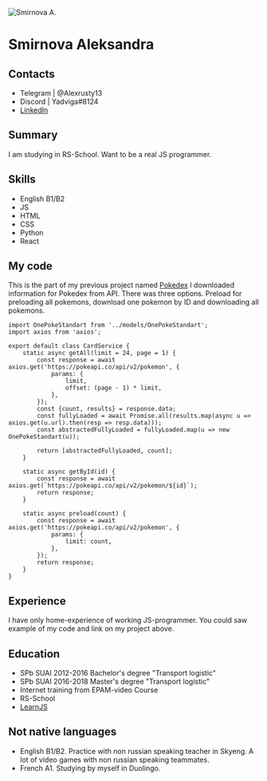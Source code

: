 ![Smirnova A.](https://avatars.githubusercontent.com/u/100535240?v=4)

# Smirnova Aleksandra

## Contacts

- Telegram | @Alexrusty13
- Discord | Yadviga#8124
- [LinkedIn](https://www.linkedin.com/in/asmirnova131194/)

## Summary

I am studying in RS-School. Want to be a real JS programmer.

## Skills

- English B1/B2
- JS
- HTML
- CSS
- Python
- React

## My code

This is the part of my previous project named [Pokedex](https://alexsmirnova13.github.io/allPokemons/)
I downloaded information for Pokedex from API. There was three options. Preload for preloading all pokemons, download one pokemon by ID and downloading all pokemons.

    import OnePokeStandart from '../models/OnePokeStandart';
    import axios from 'axios';

    export default class CardService {
        static async getAll(limit = 24, page = 1) {
            const response = await axios.get('https://pokeapi.co/api/v2/pokemon', {
                params: {
                    limit,
                    offset: (page - 1) * limit,
                },
            });
            const {count, results} = response.data;
            const fullyLoaded = await Promise.all(results.map(async u => axios.get(u.url).then(resp => resp.data)));
            const abstractedFullyLoaded = fullyLoaded.map(u => new OnePokeStandart(u));

            return [abstractedFullyLoaded, count];
        }

        static async getById(id) {
            const response = await axios.get(`https://pokeapi.co/api/v2/pokemon/${id}`);
            return response;
        }

        static async preload(count) {
            const response = await axios.get('https://pokeapi.co/api/v2/pokemon', {
                params: {
                    limit: count,
                },
            });
            return response;
        }
    }

## Experience

I have only home-experience of working JS-programmer. You could saw example of my code and link on my project above.

## Education

- SPb SUAI 2012-2016 Bachelor's degree "Transport logistic"
- SPb SUAI 2016-2018 Master's degree "Transport logistic"
- Internet training from EPAM-video Course
- RS-School
- [LearnJS](https://learn.javascript.ru/)

## Not native languages

- English B1/B2. Practice with non russian speaking teacher in Skyeng. A lot of video games with non russian speaking teammates.
- French A1. Studying by myself in Duolingo.
